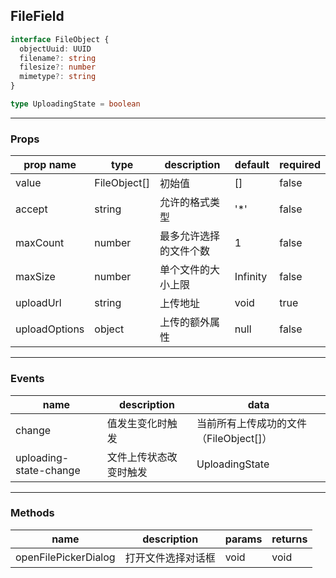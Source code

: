## FileField

```ts
interface FileObject {
  objectUuid: UUID
  filename?: string
  filesize?: number
  mimetype?: string
}

type UploadingState = boolean
```

------
### Props
| prop name | type | description | default | required |
| --- | --- | --- | --- | --- |
| value | FileObject[] | 初始值 | [] | false |
| accept | string | 允许的格式类型 | '*' | false |
| maxCount | number | 最多允许选择的文件个数 | 1 | false |
| maxSize | number | 单个文件的大小上限 | Infinity | false |
| uploadUrl | string | 上传地址 | void | true |
| uploadOptions | object | 上传的额外属性 | null | false |

------
### Events
| name | description | data |
| --- | --- | --- |
| change | 值发生变化时触发 | 当前所有上传成功的文件（FileObject[]） |
| uploading-state-change | 文件上传状态改变时触发 | UploadingState |

------
### Methods
| name | description | params | returns |
| --- | --- | --- | --- |
| openFilePickerDialog | 打开文件选择对话框 | void | void |
